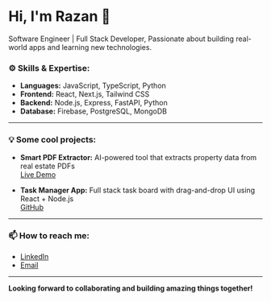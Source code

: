 # Hi, I'm Razan 👋  
Software Engineer | Full Stack Developer, Passionate about building real-world apps and learning new technologies.

### ⚙️ Skills & Expertise:
- **Languages:** JavaScript, TypeScript, Python
- **Frontend:** React, Next.js, Tailwind CSS
- **Backend:** Node.js, Express, FastAPI, Python
- **Database:** Firebase, PostgreSQL, MongoDB

---

### 💡 Some cool projects:
- **Smart PDF Extractor:** AI-powered tool that extracts property data from real estate PDFs  
  [Live Demo](https://smart-pdf-frontend-one.vercel.app)

- **Task Manager App:** Full stack task board with drag-and-drop UI using React + Node.js  
  [GitHub](https://github.com/razan310/task-manager)

---

### 📫 How to reach me:
- [LinkedIn](https://www.linkedin.com/in/your-profile](https://www.linkedin.com/in/razan-kurouni-80081033a/)](https://www.linkedin.com/public-profile/settings?trk=d_flagship3_profile_self_view_public_profile))
- [Email](mailto:razankurouni@gmail.com)

---

**Looking forward to collaborating and building amazing things together!**
